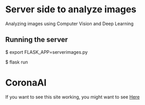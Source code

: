 # Server side to analyze images
Analyzing images using Computer Vision and Deep Learning

## Running the server
$ export FLASK_APP=serverimages.py

$ flask run

# CoronaAI

If you want to see this site working, you might want to see [Here]()
